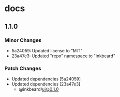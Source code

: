 # docs

## 1.1.0

### Minor Changes

- 5a24059: Updated license to "MIT"
- 23a47e3: Updated "repo" namespace to "inkbeard"

### Patch Changes

- Updated dependencies [5a24059]
- Updated dependencies [23a47e3]
  - @inkbeard/ui@0.1.0
